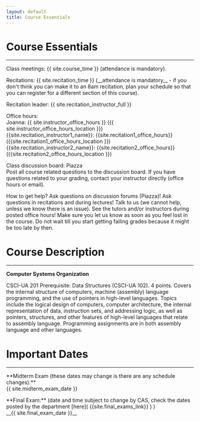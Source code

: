 ```yaml
---
layout: default  
title: Course Essentials
---
```


# Course Essentials
--- 


<p class="hang" markdown="1"><span class="emph">Class meetings:</span> {{ site.course_time }} 
(attendance is mandatory).</p>

<p class="hang" markdown="1"><span class="emph">Recitations:</span> {{ site.recitation_time }} 
(__attendance is mandatory__ - if you don't think you can make it to an 8am recitation, plan your schedule so that
you can register for a different section of this course).</p>

<p class="hang" markdown="1"><span class="emph">Recitation leader:</span>   {{ site.recitation_instructor_full }} </p>
   
<p class="hang" markdown="1"><span class="emph">Office hours:</span> <br>
<span class="name">Joanna:</span> 
{{ site.instructor_office_hours }} ({{ site.instructor_office_hours_location }})
<br>
<span class="name">{{site.recitation_instructor1_name}}:</span> {{site.recitation1_office_hours}} ({{site.recitation1_office_hours_location }})
<br>
<span class="name">{{site.recitation_instructor2_name}}:</span> {{site.recitation2_office_hours}} ({{site.recitation2_office_hours_location }}) 
</p>


<p class="hang" markdown="1"><span class="emph">Class discussion board:</span> Piazza <br>
Post all course related questions to the discussion board. If you have questions
related to your grading, contact your instructor directly (office hours or email). 
</p> 

<!--
<p class="hang" markdown="1"><span class="emph">Tutors:</span>  the tutors are going to be availble starting 
the second week of classes in room {{site.tutor_location}}; here is their [schedule]( {{ site.tutor_schedule_link }}) (updated with any last minute changes) 
</p>
-->    

<p class="hang" markdown="1"><span class="emph">How to get help?</span> 
Ask questions on discussion forums (Piazza)! Ask questions in recitations and during lectures!
Talk to us (we cannot help, unless we know there is an issue). 
See the tutors and/or instructors during posted office hours! 
Make sure you let us know as soon as you feel lost in the course. Do not wait till you 
start getting failing grades because it might be too late by then. 
</p>



# Course Description
--- 
**Computer Systems Organization**

CSCI-UA 201 Prerequisite: Data Structures (CSCI-UA 102). 4 points. Covers the internal structure of computers, machine (assembly) language programming, and the use of pointers in high-level languages. Topics include the logical design of computers, computer architecture, the internal representation of data, instruction sets, and addressing logic, as well as pointers, structures, and other features of high-level languages that relate to assembly language. Programming assignments are in both assembly language and other languages. <br>


# Important Dates
--- 

<p class="hang" markdown="1"> **Midterm Exam (these dates may change is there are any schedule changes):** <br>
{{ site.midterm_exam_date }} 
</p> 
<p class="hang" markdown="1"> **Final Exam:**
(date and time subject to change by CAS, check the dates posted by the department 
[here]( {{site.final_exams_link}} ) ) <br> 
__{{ site.final_exam_date }}__ 


<br>
<br>
		

